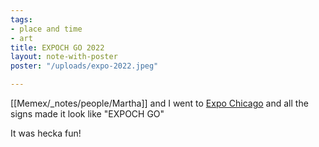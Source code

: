 ```yaml
---
tags:
- place and time
- art
title: EXPOCH GO 2022
layout: note-with-poster
poster: "/uploads/expo-2022.jpeg"

---
```

[[Memex/_notes/people/Martha]] and I went to [Expo Chicago](https://www.expochicago.com) and all the signs made it look like "EXPOCH GO"

It was hecka fun!
